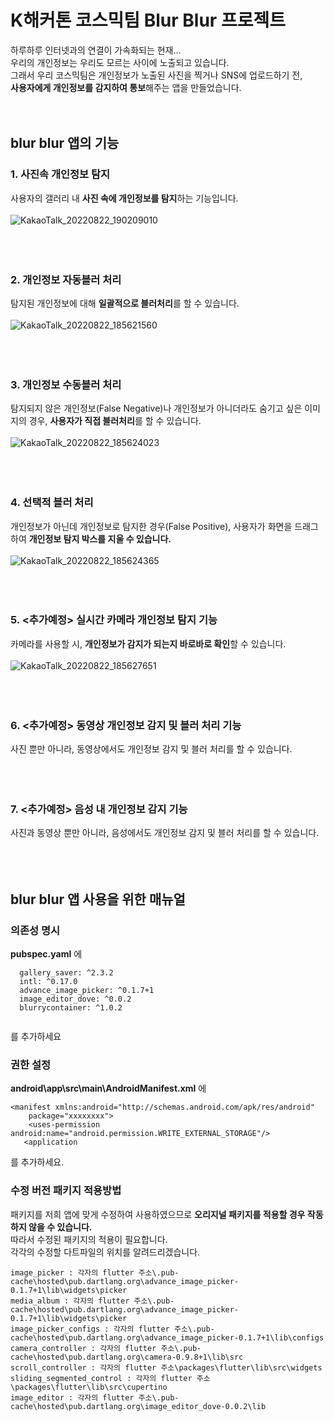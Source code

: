 # K해커톤 코스믹팀 Blur Blur 프로젝트

하루하루 인터넷과의 연결이 가속화되는 현재...  
우리의 개인정보는 우리도 모르는 사이에 노출되고 있습니다.  
그래서 우리 코스믹팀은 개인정보가 노출된 사진을 찍거나 SNS에 업로드하기 전,  
**사용자에게 개인정보를 감지하여 통보**해주는 <blur blur> 앱을 만들었습니다.  
<br/><br/>

## blur blur 앱의 기능
### 1. 사진속 개인정보 탐지
사용자의 갤러리 내 **사진 속에 개인정보를 탐지**하는 기능입니다.  
<br/>
![KakaoTalk_20220822_190209010](https://user-images.githubusercontent.com/55169382/185896658-da327307-a0d2-438f-ace3-9dbbd4f72199.gif)
<br/><br/><br/><br/>


### 2. 개인정보 자동블러 처리
탐지된 개인정보에 대해 **일괄적으로 블러처리**를 할 수 있습니다.  
<br/>
![KakaoTalk_20220822_185621560](https://user-images.githubusercontent.com/55169382/185896211-54b4a501-0eef-44e9-914a-144c595da0bf.gif)
<br/><br/><br/><br/>

### 3. 개인정보 수동블러 처리
탐지되지 않은 개인정보(False Negative)나 개인정보가 아니더라도 숨기고 싶은 이미지의 경우, **사용자가 직접 블러처리**를 할 수 있습니다.  
<br/>
![KakaoTalk_20220822_185624023](https://user-images.githubusercontent.com/55169382/185896436-5e7b3064-b7bf-4965-a47d-f58231a75a4d.gif)
<br/><br/><br/><br/>

### 4. 선택적 블러 처리
개인정보가 아닌데 개인정보로 탐지한 경우(False Positive), 사용자가 화면을 드래그하여 **개인정보 탐지 박스를 지울 수 있습니다.**  
<br/>
![KakaoTalk_20220822_185624365](https://user-images.githubusercontent.com/55169382/185898003-5dd9aa06-e04e-45ab-94b7-1058e437d174.gif)
<br/><br/><br/><br/>


### 5. <추가예정> 실시간 카메라 개인정보 탐지 기능
카메라를 사용할 시, **개인정보가 감지가 되는지 바로바로 확인**할 수 있습니다.  
<br/>
![KakaoTalk_20220822_185627651](https://user-images.githubusercontent.com/55169382/185896542-24b68d50-11d0-4932-adc5-167edfffe0e7.gif)
<br/><br/><br/><br/>

### 6. <추가예정> 동영상 개인정보 감지 및 블러 처리 기능
사진 뿐만 아니라, 동영상에서도 개인정보 감지 및 블러 처리를 할 수 있습니다.
<br/><br/><br/><br/>

### 7. <추가예정> 음성 내 개인정보 감지 기능
사진과 동영상 뿐만 아니라, 음성에서도 개인정보 감지 및 블러 처리를 할 수 있습니다.
<br/><br/><br/><br/>

## blur blur 앱 사용을 위한 매뉴얼  

### 의존성 명시  
**pubspec.yaml** 에
```
  gallery_saver: ^2.3.2
  intl: ^0.17.0
  advance_image_picker: ^0.1.7+1
  image_editor_dove: ^0.0.2
  blurrycontainer: ^1.0.2
  
```
를 추가하세요

### 권한 설정
**android\app\src\main\AndroidManifest.xml** 에
```
<manifest xmlns:android="http://schemas.android.com/apk/res/android"
    package="xxxxxxxx">
    <uses-permission android:name="android.permission.WRITE_EXTERNAL_STORAGE"/>
   <application
```
를 추가하세요.

### 수정 버전 패키지 적용방법
패키지를 저희 앱에 맞게 수정하여 사용하였으므로 **오리지널 패키지를 적용할 경우 작동하지 않을 수 있습니다.**  
따라서 수정된 패키지의 적용이 필요합니다.  
각각의 수정할 다트파일의 위치를 알려드리겠습니다.  
```
image_picker : 각자의 flutter 주소\.pub-cache\hosted\pub.dartlang.org\advance_image_picker-0.1.7+1\lib\widgets\picker
media_album : 각자의 flutter 주소\.pub-cache\hosted\pub.dartlang.org\advance_image_picker-0.1.7+1\lib\widgets\picker
image_picker_configs : 각자의 flutter 주소\.pub-cache\hosted\pub.dartlang.org\advance_image_picker-0.1.7+1\lib\configs
camera_controller : 각자의 flutter 주소\.pub-cache\hosted\pub.dartlang.org\camera-0.9.8+1\lib\src
scroll_controller : 각자의 flutter 주소\packages\flutter\lib\src\widgets
sliding_segmented_control : 각자의 flutter 주소\packages\flutter\lib\src\cupertino
image_editor : 각자의 flutter 주소\.pub-cache\hosted\pub.dartlang.org\image_editor_dove-0.0.2\lib
```
